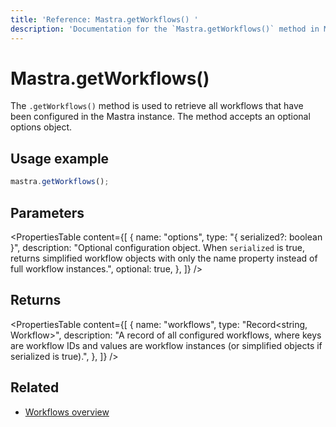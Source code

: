 ```yaml
---
title: 'Reference: Mastra.getWorkflows() '
description: 'Documentation for the `Mastra.getWorkflows()` method in Mastra, which retrieves all configured workflows.'
---
```


# Mastra.getWorkflows()

The `.getWorkflows()` method is used to retrieve all workflows that have been configured in the Mastra instance. The method accepts an optional options object.

## Usage example

```typescript copy
mastra.getWorkflows();
```

## Parameters

<PropertiesTable
content={[
{
name: "options",
type: "{ serialized?: boolean }",
description: "Optional configuration object. When `serialized` is true, returns simplified workflow objects with only the name property instead of full workflow instances.",
optional: true,
},
]}
/>

## Returns

<PropertiesTable
content={[
{
name: "workflows",
type: "Record<string, Workflow>",
description: "A record of all configured workflows, where keys are workflow IDs and values are workflow instances (or simplified objects if serialized is true).",
},
]}
/>

## Related

- [Workflows overview](../../docs/workflows/overview)
